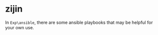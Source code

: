 # zijin



In `Exp\ansible`, there are some ansible playbooks that may be helpful for your own use.


